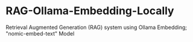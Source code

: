# RAG-Ollama-Embedding-Locally
Retrieval Augmented Generation (RAG) system using Ollama Embedding; "nomic-embed-text" Model
